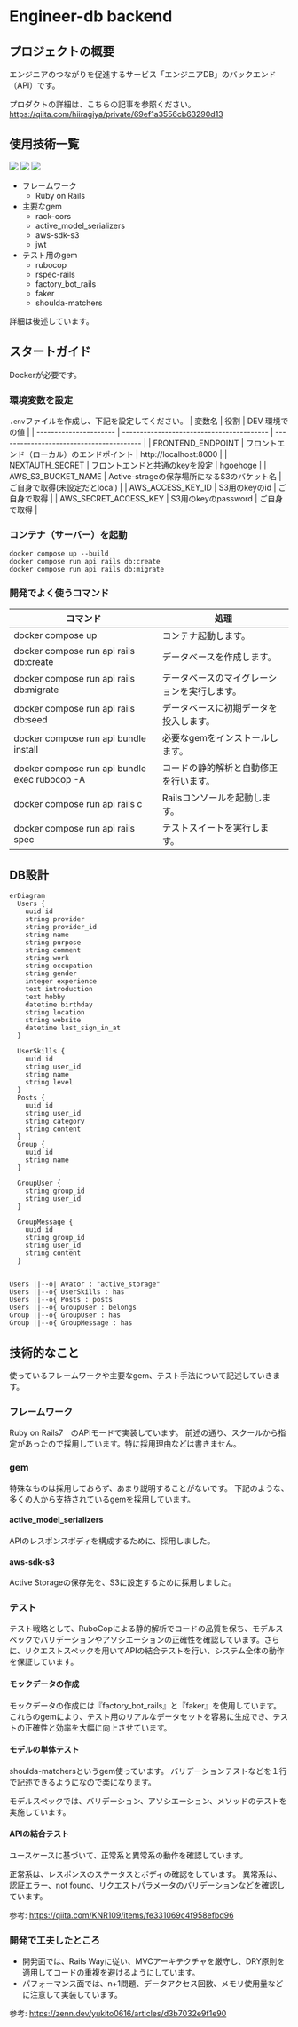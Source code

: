 # Engineer-db backend

## プロジェクトの概要
エンジニアのつながりを促進するサービス「エンジニアDB」のバックエンド（API）です。

プロダクトの詳細は、こちらの記事を参照ください。
https://qiita.com/hiiragiya/private/69ef1a3556cb63290d13

## 使用技術一覧

<img src="https://img.shields.io/badge/-Rails-CC0000.svg?logo=rubyonrails&style=flat">
<img src="https://img.shields.io/badge/-PostgreSQL-336791.svg?logo=postgresql&style=flat">
<img src="https://img.shields.io/badge/-Docker-EEE.svg?logo=docker&style=flat">

- フレームワーク
  - Ruby on Rails
- 主要なgem
  - rack-cors
  - active_model_serializers
  - aws-sdk-s3
  - jwt
- テスト用のgem
  - rubocop
  - rspec-rails
  - factory_bot_rails
  - faker
  - shoulda-matchers

詳細は後述しています。

## スタートガイド
Dockerが必要です。

### 環境変数を設定
`.env`ファイルを作成し、下記を設定してください。
| 変数名                 | 役割                                      | DEV 環境での値                           |
| ---------------------- | ----------------------------------------- | ---------------------------------------- |
| FRONTEND_ENDPOINT    | フロントエンド（ローカル）のエンドポイント | http://localhost:8000    |
| NEXTAUTH_SECRET       | フロントエンドと共通のkeyを設定   | hgoehoge   |
| AWS_S3_BUCKET_NAME     | Active-strageの保存場所になるS3のバケット名 | ご自身で取得(未設定だとlocal)      |
| AWS_ACCESS_KEY_ID     | S3用のkeyのid | ご自身で取得      |
| AWS_SECRET_ACCESS_KEY     |  S3用のkeyのpassword | ご自身で取得      |

### コンテナ（サーバー）を起動
~~~
docker compose up --build
docker compose run api rails db:create
docker compose run api rails db:migrate
~~~

### 開発でよく使うコマンド
| コマンド                 | 処理                       |
| ---------------------- | -------------------------- |
| docker compose up | コンテナ起動します。 |
| docker compose run api rails db:create | データベースを作成します。 |
| docker compose run api rails db:migrate | データベースのマイグレーションを実行します。 |
| docker compose run api rails db:seed | データベースに初期データを投入します。 |
| docker compose run api bundle install | 必要なgemをインストールします。 |
| docker compose run api bundle exec rubocop -A | コードの静的解析と自動修正を行います。 |
| docker compose run api rails c | Railsコンソールを起動します。 |
| docker compose run api rails spec | テストスイートを実行します。 |

## DB設計
```mermaid
erDiagram
  Users {
    uuid id
    string provider
    string provider_id
    string name
    string purpose
    string comment
    string work
    string occupation
    string gender
    integer experience
    text introduction
    text hobby
    datetime birthday
    string location
    string website
    datetime last_sign_in_at
  }

  UserSkills {
    uuid id
    string user_id
    string name
    string level
  }
  Posts {
    uuid id
    string user_id
    string category
    string content
  }
  Group {
    uuid id
    string name
  }

  GroupUser {
    string group_id
    string user_id
  }

  GroupMessage {
    uuid id
    string group_id
    string user_id
    string content
  }


Users ||--o| Avator : "active_storage"
Users ||--o{ UserSkills : has
Users ||--o{ Posts : posts
Users ||--o{ GroupUser : belongs
Group ||--o{ GroupUser : has
Group ||--o{ GroupMessage : has
```

## 技術的なこと
使っているフレームワークや主要なgem、テスト手法について記述していきます。

### フレームワーク
Ruby on Rails7　のAPIモードで実装しています。
前述の通り、スクールから指定があったので採用しています。特に採用理由などは書きません。

### gem
特殊なものは採用しておらず、あまり説明することがないです。
下記のような、多くの人から支持されているgemを採用しています。

#### active_model_serializers
APIのレスポンスボディを構成するために、採用しました。

#### aws-sdk-s3
Active Storageの保存先を、S3に設定するために採用しました。

### テスト
 テスト戦略として、RuboCopによる静的解析でコードの品質を保ち、モデルスペックでバリデーションやアソシエーションの正確性を確認しています。さらに、リクエストスペックを用いてAPIの結合テストを行い、システム全体の動作を保証しています。
 
#### モックデータの作成
モックデータの作成には『factory_bot_rails』と『faker』を使用しています。これらのgemにより、テスト用のリアルなデータセットを容易に生成でき、テストの正確性と効率を大幅に向上させています。

#### モデルの単体テスト
shoulda-matchersというgem使っています。 バリデーションテストなどを１行で記述できるようになので楽になります。

モデルスペックでは、バリデーション、アソシエーション、メソッドのテストを実施しています。 

#### APIの結合テスト
ユースケースに基づいて、正常系と異常系の動作を確認しています。

正常系は、レスポンスのステータスとボディの確認をしています。
異常系は、認証エラー、not found、リクエストパラメータのバリデーションなどを確認しています。

参考: https://qiita.com/KNR109/items/fe331069c4f958efbd96


### 開発で工夫したところ

- 開発面では、Rails Wayに従い、MVCアーキテクチャを厳守し、DRY原則を適用してコードの重複を避けるようにしています。
- パフォーマンス面では、n+1問題、データアクセス回数、メモリ使用量などに注意して実装しています。

参考: https://zenn.dev/yukito0616/articles/d3b7032e9f1e90
